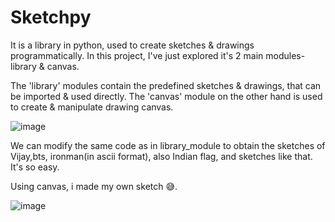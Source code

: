 # Sketchpy

It is a library in python,  used to create sketches & drawings programmatically. 
In this project, I've just explored it's 2 main modules- library & canvas.

The 'library' modules contain the predefined sketches & drawings, that can be imported & used directly.
The 'canvas' module on the other hand is used to create & manipulate drawing canvas. 

![image](https://github.com/megha-66/Sketchpy/assets/128133837/ec2165c9-995b-4aa4-8b76-5e427d81b002)

We can modify the same code as in library_module to obtain the sketches of Vijay,bts, ironman(in ascii format), also Indian flag, and sketches like that. It's so easy. 

Using canvas, i made my own sketch 😅.

![image](https://github.com/megha-66/Sketchpy/assets/128133837/6abe8e80-fd86-4dd3-bf79-921eb46f2392)


